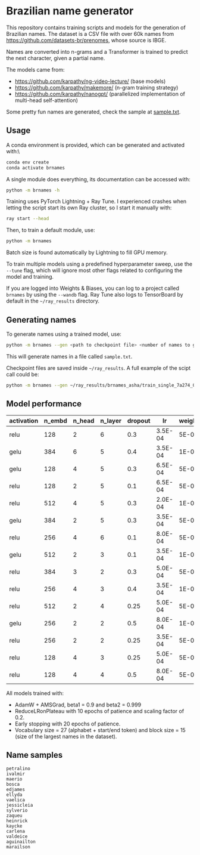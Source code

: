 # Brazilian name generator

This repository contains training scripts and models for the generation of Brazilian names. The dataset is a CSV file with over 60k names from <https://github.com/datasets-br/prenomes>, whose source is IBGE.

Names are converted into n-grams and a Transformer is trained to predict the next character, given a partial name.

The models came from:

- <https://github.com/karpathy/ng-video-lecture/> (base models)
- <https://github.com/karpathy/makemore/> (n-gram training strategy)
- <https://github.com/karpathy/nanogpt/> (parallelized implementation of multi-head self-attention)

Some pretty fun names are generated, check the sample at [sample.txt](sample.txt).

## Usage

A conda environment is provided, which can be generated and activated with:\

```sh
conda env create
conda activate brnames
```

A single module does everything, its documentation can be accessed with:

```sh
python -m brnames -h
```

Training uses PyTorch Lightning + Ray Tune. I experienced crashes when letting the script start its own Ray cluster, so I start it manually with:

```sh
ray start --head
```

Then, to train a default module, use:

```sh
python -m brnames
```

Batch size is found automatically by Lightning to fill GPU memory.

To train multiple models using a predefined hyperparameter sweep, use the `--tune` flag, which will ignore most other flags related to configuring the model and training.

If you are logged into Weights & Biases, you can log to a project called `brnames` by using the `--wandb` flag. Ray Tune also logs to TensorBoard by default in the `~/ray_results` directory.

## Generating names

To generate names using a trained model, use:

```sh
python -m brnames --gen <path to checkpoint file> <number of names to generate>
```

This will generate names in a file called `sample.txt`.

Checkpoint files are saved inside `~/ray_results`. A full example of the scipt call could be:

```sh
python -m brnames --gen ~/ray_results/brnames_asha/train_single_7a274_00000_0_activation=relu,dropout=0.3000,lr=0.0003,n_embd=128,n_head=2,n_layer=6,weight_decay=0.0050_2023-02-24_03-35-49/checkpoints/epoch=164-val_loss=1.6643.ckpt 25
```

## Model performance

| activation | n_embd | n_head | n_layer | dropout | lr      | weight_decay | iters | Loss/Train | Loss/Val |
|------------|--------|--------|---------|---------|---------|--------------|-------|------------|----------|
| relu       | 128    | 2      | 6       | 0.3     | 3.5E-04 | 5E-03        | 330   | 1.596      | 1.665    |
| gelu       | 384    | 6      | 5       | 0.4     | 3.5E-04 | 1E-03        | 96    | 1.640      | 1.669    |
| gelu       | 128    | 4      | 5       | 0.3     | 6.5E-04 | 5E-03        | 333   | 1.616      | 1.671    |
| relu       | 128    | 2      | 5       | 0.1     | 6.5E-04 | 5E-03        | 152   | 1.541      | 1.674    |
| relu       | 512    | 4      | 5       | 0.3     | 2.0E-04 | 1E-03        | 130   | 1.579      | 1.674    |
| gelu       | 384    | 2      | 5       | 0.3     | 3.5E-04 | 5E-03        | 121   | 1.529      | 1.680    |
| relu       | 256    | 4      | 6       | 0.1     | 8.0E-04 | 5E-03        | 98    | 1.477      | 1.680    |
| gelu       | 512    | 2      | 3       | 0.1     | 3.5E-04 | 1E-03        | 64    | 1.611      | 1.694    |
| relu       | 384    | 3      | 2       | 0.3     | 5.0E-04 | 5E-03        | 16    | 1.893      | 1.835    |
| relu       | 256    | 4      | 3       | 0.4     | 3.5E-04 | 1E-03        | 16    | 1.921      | 1.875    |
| relu       | 512    | 2      | 4       | 0.25    | 5.0E-04 | 5E-03        | 4     | 2.468      | 2.103    |
| gelu       | 256    | 2      | 2       | 0.5     | 8.0E-04 | 1E-03        | 1     | 2.557      | 2.467    |
| relu       | 256    | 2      | 2       | 0.25    | 3.5E-04 | 5E-03        | 1     | 2.537      | 2.471    |
| relu       | 128    | 4      | 3       | 0.25    | 5.0E-04 | 5E-03        | 1     | 2.648      | 2.607    |
| relu       | 128    | 4      | 4       | 0.5     | 8.0E-04 | 5E-03        | 1     | 2.647      | 2.614    |

All models trained with:

- AdamW + AMSGrad, beta1 = 0.9 and beta2 = 0.999
- ReduceLRonPlateau with 10 epochs of patience and scaling factor of 0.2.
- Early stopping with 20 epochs of patience.
- Vocabulary size = 27 (alphabet + start/end token) and block size = 15 (size of the largest names in the dataset).

## Name samples

```
petralino
ivalmir
maerio
bosca
edjames
ellyda
vaelica
jessicleia
sylverio
zaqueu
heinrick
kaycke
carlena
valdeice
aguinailton
marailson
```
